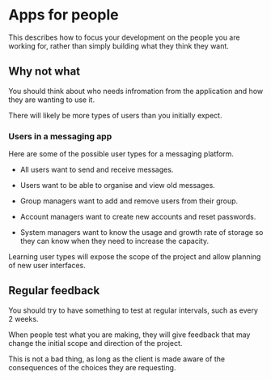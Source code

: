 # Apps for people

This describes how to focus your development on the people you are
working for, rather than simply building what they think they want.


## Why not what

You should think about who needs infromation from the application and
how they are wanting to use it.

There will likely be more types of users than you initially expect.


### Users in a messaging app

Here are some of the possible user types for a messaging platform.

- All users want to send and receive messages.

- Users want to be able to organise and view old messages.

- Group managers want to add and remove users from their group.

- Account managers want to create new accounts and reset passwords.

- System managers want to know the usage and growth rate of storage so
  they can know when they need to increase the capacity.

Learning user types will expose the scope of the project and allow
planning of new user interfaces.


## Regular feedback

You should try to have something to test at regular intervals, such as
every 2 weeks.

When people test what you are making, they will give feedback that may
change the initial scope and direction of the project.

This is not a bad thing, as long as the client is made aware of the
consequences of the choices they are requesting.
